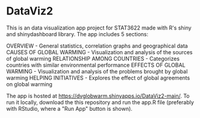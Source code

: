 # DataViz2

This is an data visualization app project for STAT3622 made with R's shiny and shinydashboard library. The app includes 5 sections:

OVERVIEW - General statistics, correlation graphs and geographical data
CAUSES OF GLOBAL WARMING - Visualization and analysis of the sources of global warming
RELATIONSHIP AMONG COUNTRIES - Categorizes countries with similar environmental performance
EFFECTS OF GLOBAL WARMING - Visualization and analysis of the problems brought by global warming
HELPING INITIATIVES - Explores the effect of global agreements on global warming

The app is hosted at https://dvglobwarm.shinyapps.io/DataViz2-main/. To run it locally, download the this repository and run the app.R file (preferably with RStudio, where a "Run App" button is shown).
